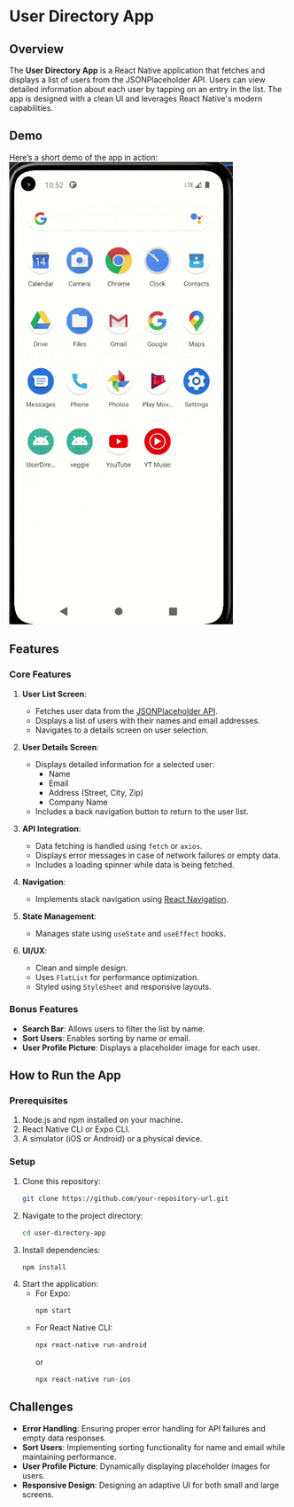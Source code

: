 
# User Directory App

## Overview
The **User Directory App** is a React Native application that fetches and displays a list of users from the JSONPlaceholder API. Users can view detailed information about each user by tapping on an entry in the list. The app is designed with a clean UI and leverages React Native's modern capabilities.

## Demo
Here’s a short demo of the app in action:  
![User Directory Demo](https://github.com/anuragverma01/User-Directory/blob/main/screens/Assets/screen.gif)

## Features

### Core Features
1. **User List Screen**:
   - Fetches user data from the [JSONPlaceholder API](https://jsonplaceholder.typicode.com/users).
   - Displays a list of users with their names and email addresses.
   - Navigates to a details screen on user selection.

2. **User Details Screen**:
   - Displays detailed information for a selected user:
     - Name
     - Email
     - Address (Street, City, Zip)
     - Company Name
   - Includes a back navigation button to return to the user list.

3. **API Integration**:
   - Data fetching is handled using `fetch` or `axios`.
   - Displays error messages in case of network failures or empty data.
   - Includes a loading spinner while data is being fetched.

4. **Navigation**:
   - Implements stack navigation using [React Navigation](https://reactnavigation.org).

5. **State Management**:
   - Manages state using `useState` and `useEffect` hooks.

6. **UI/UX**:
   - Clean and simple design.
   - Uses `FlatList` for performance optimization.
   - Styled using `StyleSheet` and responsive layouts.

### Bonus Features
- **Search Bar**: Allows users to filter the list by name.
- **Sort Users**: Enables sorting by name or email.
- **User Profile Picture**: Displays a placeholder image for each user.

## How to Run the App

### Prerequisites
1. Node.js and npm installed on your machine.
2. React Native CLI or Expo CLI.
3. A simulator (iOS or Android) or a physical device.

### Setup
1. Clone this repository:
   ```bash
   git clone https://github.com/your-repository-url.git
   ```
2. Navigate to the project directory:
   ```bash
   cd user-directory-app
   ```
3. Install dependencies:
   ```bash
   npm install
   ```
4. Start the application:
   - For Expo:
     ```bash
     npm start
     ```
   - For React Native CLI:
     ```bash
     npx react-native run-android
     ```
     or
     ```bash
     npx react-native run-ios
     ```

## Challenges
- **Error Handling**: Ensuring proper error handling for API failures and empty data responses.
- **Sort Users**: Implementing sorting functionality for name and email while maintaining performance.
- **User Profile Picture**: Dynamically displaying placeholder images for users.
- **Responsive Design**: Designing an adaptive UI for both small and large screens.

